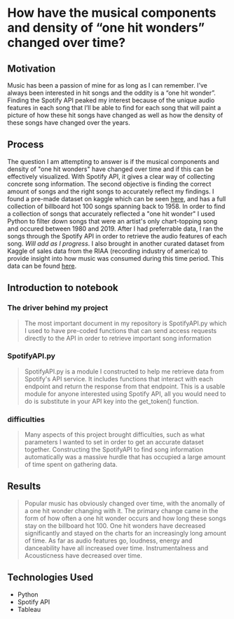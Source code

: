 # How have the musical components and density of  “one hit wonders” changed over time?

## Motivation
Music has been a passion of mine for as long as I can remember. I’ve always been interested in hit songs and the oddity is a “one hit wonder”. Finding the Spotify API peaked my interest because of the unique audio features in each song that I’ll be able to find for each song that will paint a picture of how these hit songs have changed as well as how the density of these songs have changed over the years.

## Process
The question I am attempting to answer is if the musical components and density of "one hit wonders" have changed over time and if this can be effectively visualized.  With Spotify API, it gives a clear way of collecting concrete song information. The second objective is finding the correct amount of songs and the right songs to accurately reflect my findings. I found a pre-made dataset on kaggle which can be seen [here](https://www.kaggle.com/datasets/dhruvildave/billboard-the-hot-100-songs), and has a full collection of billboard hot 100 songs spanning back to 1958. In order to find a collection of songs that accurately reflected a "one hit wonder" I used Python to filter down songs that were an artist's only chart-topping song and occured between 1980 and 2019. After I had preferrable data, I ran the songs through the Spotify API in order to retrieve the audio features of each song. *Will add as I progress*. I also brought in another curated dataset from Kaggle of sales data from the RIAA (recording industry of america) to provide insight into how music was consumed during this time period. This data can be found [here](https://www.kaggle.com/datasets/andrewmvd/music-sales).

## Introduction to notebook 
### The driver behind my project
> The most important document in my repository is SpotifyAPI.py which I used to have pre-coded functions that can send access requests directly to the API in order to retrieve important song information

### SpotifyAPI.py
> SpotifyAPI.py is a module I constructed to help me retrieve data from Spotify's API service. It includes functions that interact with each endpoint and return the response from that endpoint. This is a usable module for anyone interested using Spotify API, all you would need to do is substitute in your API key into the get_token() function. 

### difficulties
> Many aspects of this project brought difficulties, such as what parameters I wanted to set in order to get an accurate dataset together. Constructing the SpotifyAPI to find song information automatically was a massive hurdle that has occupied a large amount of time spent on gathering data.

## Results
> Popular music has obviously changed over time, with the anomally of a one hit wonder changing with it. The primary change came in the form of how often a one hit wonder occurs and how long these songs stay on the billboard hot 100. One hit wonders have decreased significantly and stayed on the charts for an increasingly long amount of time. As far as audio features go, loudness, energy and danceability have all increased over time. Instrumentalness and Acousticness have decreased over time.

## Technologies Used
* Python
* Spotify API
* Tableau